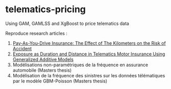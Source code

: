 # telematics-pricing
Using GAM, GAMLSS and XgBoost to price telematics data


Reproduce research articles : 

1. [Pay-As-You-Drive Insurance: The Effect of The Kilometers on the Risk of Accident](https://www.researchgate.net/publication/285087799_Pay-As-You-Drive_Insurance_The_Effect_of_The_Kilometers_on_the_Risk_of_Accident)
2. [Exposure as Duration and Distance in Telematics Motor Insurance Using Generalized Additive Models](https://www.mdpi.com/2227-9091/5/4/54)
3. Modélisations non-paramétriques de la fréquence en assurance automobile (Masters thesis)
4. Modélisation de la fréquence des sinistres sur les données télématiques par le modèle GBM-Poisson (Masters thesis)